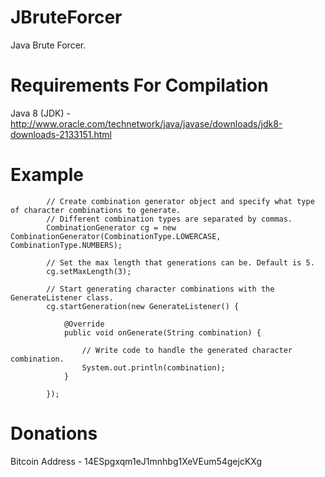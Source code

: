 JBruteForcer
========

Java Brute Forcer.

Requirements For Compilation
============

Java 8 (JDK) - http://www.oracle.com/technetwork/java/javase/downloads/jdk8-downloads-2133151.html

Example
=======
```
		// Create combination generator object and specify what type of character combinations to generate.
		// Different combination types are separated by commas.
		CombinationGenerator cg = new CombinationGenerator(CombinationType.LOWERCASE, CombinationType.NUMBERS);
		
		// Set the max length that generations can be. Default is 5.
		cg.setMaxLength(3);
		
		// Start generating character combinations with the GenerateListener class.
		cg.startGeneration(new GenerateListener() {

			@Override
			public void onGenerate(String combination) {
				
				// Write code to handle the generated character combination.
				System.out.println(combination);
			}
			
		});
```

Donations
=========

Bitcoin Address - 14ESpgxqm1eJ1mnhbg1XeVEum54gejcKXg
